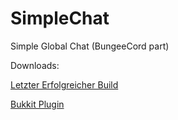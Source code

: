 SimpleChat
==========

Simple Global Chat (BungeeCord part)

Downloads:

[Letzter Erfolgreicher Build](https://github.com/Calenria/SimpleChat-Bungee/releases/download/v0.4.2/SimpleChat-Bungee.jar)

[Bukkit Plugin](https://github.com/Calenria/SimpleChat/releases/download/v0.4.2/SimpleChat.jar)

